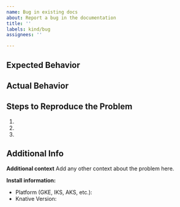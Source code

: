 ```yaml
---
name: Bug in existing docs
about: Report a bug in the documentation
title: ''
labels: kind/bug
assignees: ''

---
```


<!-- If you're reporting a bug with Knative itself, open the bug in the corresponding repo. IE., https://github.com/knative/serving for an issue with serving. -->
<!-- If you need to report a security issue with Knative, send an email to knative-security@googlegroups.com. -->
## Expected Behavior


## Actual Behavior


## Steps to Reproduce the Problem

1.
1.
1.

## Additional Info
**Additional context**
Add any other context about the problem here.

**Install information:**
 - Platform (GKE, IKS, AKS, etc.):
 - Knative Version:
